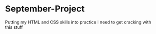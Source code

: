 # September-Project
Putting my HTML and CSS skills into practice
I need to get cracking with this stuff 
